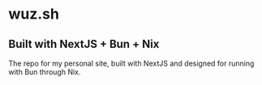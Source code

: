 # wuz.sh

## Built with NextJS + Bun + Nix

The repo for my personal site, built with NextJS and designed for running with
Bun through Nix.

